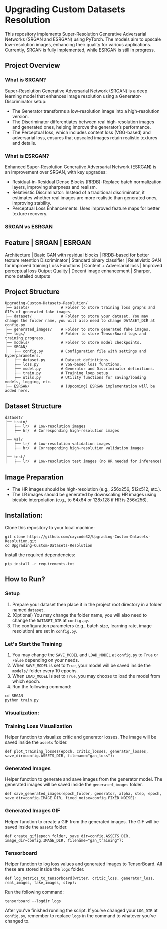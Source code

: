 # Upgrading Custom Datasets Resolution

This repository implements Super-Resolution Generative Adversarial Networks (SRGAN and ESRGAN) using PyTorch. The models aim to upscale low-resolution images, enhancing their quality for various applications. Currently, SRGAN is fully implemented, while ESRGAN is still in progress.


## Project Overview

### What is SRGAN?

Super-Resolution Generative Adversarial Network (SRGAN) is a deep learning model that enhances image resolution using a Generator-Discriminator setup:
- The Generator transforms a low-resolution image into a high-resolution version.
- The Discriminator differentiates between real high-resolution images and generated ones, helping improve the generator’s performance.
- The Perceptual loss, which includes content loss (VGG-based) and adversarial loss, ensures that upscaled images retain realistic textures and details.

### What is ESRGAN?

Enhanced Super-Resolution Generative Adversarial Network (ESRGAN) is an improvement over SRGAN, with key upgrades:

- Residual-in-Residual Dense Blocks (RRDB): Replace batch normalization layers, improving sharpness and realism.
- Relativistic Discriminator: Instead of a traditional discriminator, it estimates whether real images are more realistic than generated ones, improving stability.
- Perceptual Loss Enhancements: Uses improved feature maps for better texture recovery.

### SRGAN vs ESRGAN

**Feature**         |   **SRGAN**                           |   **ESRGAN**
-------------------------------------------------------------------------------------------------------
Architecture        |   Basic GAN with residual blocks      |   RRDB-based for better texture retention
Discriminator       |   Standard binary classifier          |   Relativistic GAN for improved training
Loss Functions      |   Content + Adversarial loss          |   Improved perceptual loss
Output Quality      |   Decent image enhancement            |   Sharper, more detailed outputs


## Project Structure

```
Upgrading-Custom-Datasets-Resolution/
│── assets/              # Folder to store training loss graphs and GIFs of generated fake images.
│── dataset/             # Folder to store your dataset. You may change the folder name, you will also need to change DATASET_DIR at config.py
│── generated_images/    # Folder to store generated fake images.
│── logs/                # Folder to store TensorBoard logs and training progress.
│── models/              # Folder to store model checkpoints.
│── SRGAN/
│   ├── config.py        # Configuration file with settings and hyperparameters.
│   ├── dataset.py       # Dataset definitions.
│   ├── loss.py          # VGG-based loss functions.
│   ├── model.py         # Generator and Discriminator definitions.
│   ├── train.py         # Training loop setup.
│   ├── utils.py         # Utility functions for saving/loading models, logging, etc.
│── ESRGAN/              # (Upcoming) ESRGAN implementation will be added here.
```


## Dataset Structure

```
dataset/
│── train/
│   ├── lr/  # Low-resolution images
│   ├── hr/  # Corresponding high-resolution images
│
│── val/
│   ├── lr/  # Low-resolution validation images
│   ├── hr/  # Corresponding high-resolution validation images
│
│── test/
│   ├── lr/  # Low-resolution test images (no HR needed for inference)
```


## Image Preparation

- The HR images should be high-resolution (e.g., 256x256, 512x512, etc.).
- The LR images should be generated by downscaling HR images using bicubic interpolation (e.g., to 64x64 or 128x128 if HR is 256x256).


## Installation:

Clone this repository to your local machine:
```
git clone https://github.com/cxycode32/Upgrading-Custom-Datasets-Resolution.git
cd Upgrading-Custom-Datasets-Resolution
```

Install the required dependencies:
```
pip install -r requirements.txt
```


## How to Run?

### Setup

1. Prepare your dataset then place it in the project root directory in a folder named `dataset`.
2. (Optional) You may change the folder name, you will also need to change the `DATASET_DIR` at `config.py`.
3. The configuration parameters (e.g., batch size, learning rate, image resolution) are set in `config.py`.

### Let's Start the Training

1. You may change the `SAVE_MODEL` and `LOAD_MODEL` at `config.py` to `True` or `False` depending on your needs.
2. When `SAVE_MODEL` is set to `True`, your model will be saved inside the `models/` folder every 10 epochs.
3. When `LOAD_MODEL` is set to `True`, you may choose to load the model from which epoch.
4. Run the following command:
```
cd SRGAN
python train.py
```

### Visualization:

### Training Loss Visualization
Helper function to visualize critic and generator losses. The image will be saved inside the `assets` folder.
```
def plot_training_losses(epoch, critic_losses, generator_losses, save_dir=config.ASSETS_DIR, filename="gan_loss"):
```

### Generated Images
Helper function to generate and save images from the generator model. The generated images will be saved inside the `generated_images` folder.
```
def save_generated_images(epoch_folder, generator, alpha, step, epoch, save_dir=config.IMAGE_DIR, fixed_noise=config.FIXED_NOISE):
```

### Generated Images GIF
Helper function to create a GIF from the generated images. The GIF will be saved inside the `assets` folder.
```
def create_gif(epoch_folder, save_dir=config.ASSETS_DIR, image_dir=config.IMAGE_DIR, filename="gan_training"):
```

### Tensorboard
Helper function to log loss values and generated images to TensorBoard. All these are stored inside the `logs` folder.
```
def log_metrics_to_tensorboard(writer, critic_loss, generator_loss, real_images, fake_images, step):
```

Run the following command:
```
tensorboard --logdir logs
```
After you've finished running the script. If you've changed your `LOG_DIR` at `config.py`, remember to replace `logs` in the command to whatever you've changed to.